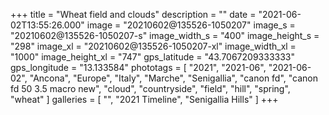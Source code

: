 +++
title = "Wheat field and clouds"
description = ""
date = "2021-06-02T13:55:26.000"
image = "20210602@135526-1050207"
image_s = "20210602@135526-1050207-s"
image_width_s = "400"
image_height_s = "298"
image_xl = "20210602@135526-1050207-xl"
image_width_xl = "1000"
image_height_xl = "747"
gps_latitude = "43.7067209333333"
gps_longitude = "13.133584"
phototags = [ "2021", "2021-06", "2021-06-02", "Ancona", "Europe", "Italy", "Marche", "Senigallia", "canon fd", "canon fd 50 3.5 macro new", "cloud", "countryside", "field", "hill", "spring", "wheat" ]
galleries = [ "", "2021 Timeline", "Senigallia Hills" ]
+++
